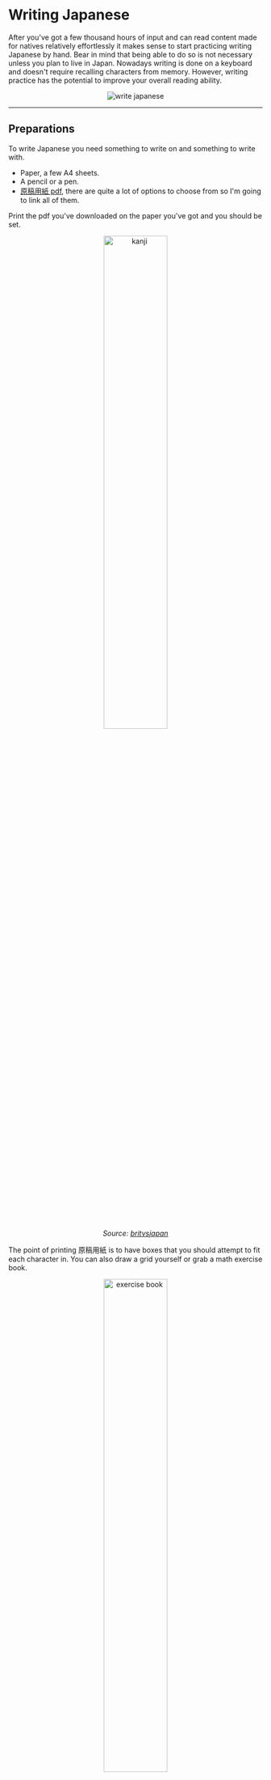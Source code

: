 # Writing Japanese

After you've got a few thousand hours of input
and can read content made for natives relatively effortlessly
it makes sense to start practicing writing Japanese by hand.
Bear in mind that being able to do so is not necessary unless you plan to live in Japan.
Nowadays writing is done on a keyboard
and doesn't require recalling characters from memory.
However, writing practice has the potential to improve your overall reading ability.

<p align="center"><img alt="write japanese" src="img/write_japanese.webp"></p>

****

## Preparations

To write Japanese you need something to write on and something to write with.

* Paper, a few A4 sheets.
* A pencil or a pen.
* [原稿用紙 pdf](https://duckduckgo.com/?q=%E5%8E%9F%E7%A8%BF%E7%94%A8%E7%B4%99+a4+pdf&kp=-2&kl=jp-jp&ia=web),
there are quite a lot of options to choose from so I'm going to link all of them.

Print the pdf you've downloaded on the paper you've got and you should be set.

<p align="center"><img width="50%" class="shadow" alt="kanji" src="img/kanji_notebook.webp"></p>
<p align="center"><i>Source: <a href="https://www.britvsjapan.com/learn-kanji-fast-ultimate-guide-to-remembering-the-kanji/">britvsjapan</a></i></p>

The point of printing 原稿用紙 is to have boxes
that you should attempt to fit each character in.
You can also draw a grid yourself or grab a math exercise book.

<p align="center"><img width="50%" alt="exercise book" src="img/exercise_book.webp"></p>

Don't buy premade 漢字練習帳 or 原稿用紙 from somewhere, unless it costs $1 or less.

## Writing kana

Let's start with kana.
Download the writing deck below.
You should be able to complete it within two days.

<p align="center"><img class="shadow" alt="kana writing card" src="img/kana_writing_card.webp"></p>

Each card contains a kana character written in romaji
along with its pronunciation on the front
and a stroke diagram on the back.
Your goal is to write the character on paper.
If you are able to do it with the correct stroke order then press "Good".
Otherwise press "Again".

<p align="center">
	<a class="download_button" href="https://t.me/ajatt_tools/82">Download</a>
</p>
<p align="center">
	<a href="https://ankiweb.net/shared/info/1233553736">Mirror</a>
</p>

## Writing kanji

After you finish the kana, it's time to start learning how to write kanji.
This step is more complex and is going to take much longer.

### Production RTK

Sometimes you see people recommend to *do RTK after you're fluent*.
This means taking the first volume of the book *Remembering The Kanji* by James Heisig
and making each kanji into an Anki card.
After the first volume people usually skip the second one and continue with the third.
The second volume is skipped because it teaches readings of kanji, not their meanings.

There are two ways of doing it that I know of:
1) Using the English keywords provided by Heisig.
2) Replacing English keywords with Japanese words partially written in kana.

The first method creates associations between a kanji and an arbitrary English keyword.
Because English keywords do not connect to real Japanese it doesn't work.
When you read Japanese there are no English keywords to reinforce your memory,
and when you write Japanese there's no guarantee
that being able to produce a kanji by its keyword
is going to enable you to produce the word that uses the kanji
given that the word itself isn't directly associated with the English keyword.

The second method doesn't work because due to the way kanji are taught in the book
you don't work at the level of words, instead you have to write each kanji separately.
This leads to cloze cards where each card has a word on the front
but only one character in the word is hidden.
Learning how to produce parts of words
doesn't guarantee the ability to write whole words when necessary.
Moreover, this methods requires to replace all Heisig's keywords with your own,
essentially presenting a task comparable to writing your own RTK.

### How Japanese do it

While watching real Japanese people in anime I noticed how they're tested on kanji in school.

<p align="center"><img alt="anime kanji test" src="img/kanji_test.webp"></p>
<p align="center"><i>Episode 3 of <a href="https://myanimelist.net/anime/37450">青春ブタ野郎はバニーガール先輩の夢を見ない</a>.</i></p>

You're given a sentence in Japanese,
and there's a target word in each sentence written in kana.
Your job is to write it in kanji.
Given the example sentence, it is hard to confuse similarly sounding words.
Notice 保証 vs 保障 on the screenshot above.

This method has been implemented in the Ajatt-Tools TSC note type.
When you download the deck linked below,
you notice that each note has a field called `MakeProductionCard`.
If you put any text in the field, a production targeted sentence card will be created.

<p align="center"><img class="shadow" alt="production card" src="img/production_TSC.webp"></p>
<p align="center"><i>A production targeted sentence card.</i></p>

In my opinion this is the most natural way to learn writing.
The method doesn't rely on English keywords whatsoever.
Making mnemonics might be helpful but is totally optional.
Feel free to use this note type for your own sentence cards.

<p align="center">
	<a class="download_button" href="setting-up-anki.html#import-an-example-mining-deck">Download</a>
</p>

As with kana cards, if you could produce the word
with the right stroke order, grade the card "good".
If you couldn't write it, then mark the card "again".

Because the method is aimed at people who are already fluent,
it requires making your own cards.
By the time you start learning to write,
you should have plenty of sentence cards in your Anki collection to generate production cards from.
However, if you want a premade sentence pack that can be used for writing,
you can download [Ankidrone Starter Pack](basic-vocabulary.html)
and convert the notes in the deck to the note type presented above.

<details>

<summary>Converting between note types</summary>

The process of converting a note to a different note type is not difficult.
First make sure that you've imported the example TSC deck.
Then open the Anki browser (shortcut: `b`) and select the notes you wish to convert.
The whole deck can be selected by pressing `ctrl+a`.
Lastly, choose the option `Change Note Type` from the context menu.
The rest is a matter of mapping the right fields and pressing `OK`.

</details>

### How to make your own cards

I recommend making production cards out of your old targeted sentence cards.
To do so choose a kanji you want to learn and find a note in your sentence bank
where the target word contains this kanji.
I recommend against using recently learned or new vocabulary for production cards,
doing so can negatively affect retention.

### In what order should I learn words

When applying this method, it is wise start with simpler kanji first.
The exact order may wary.
I would like to note the following options:
* **Working your way up school grades or JLPT levels.**
Start with the easiest level and make production cards for each kanji.
The [Kanji Grid](useful-anki-add-ons-for-japanese.html#kanji-grid) add-on
is going to help you determine what character to learn next.
You can move production cards to a separate deck to make filtering easier.
* **Following the RTK order.**
Make cards for each kanji in the Heisig's book.
Check out [this site](https://hochanh.github.io/rtk/rtk1-v6/index.html)
for an online RTK index.
* **Using a custom list.**
In such lists characters are sorted to ensure that no kanji appears before its' parts.
[TopoKanji](https://github.com/scriptin/topokanji) is a good example.

### Learning the stroke order

There's no need to specifically memorize stroke order rules.
After learning to write a few hundred words in Anki
you will naturally acquire the ability to guess the stroke order of most new kanji you encounter,
and stroke order diagrams on your cards won't let you make a mistake and not notice it.

Tags: guide

